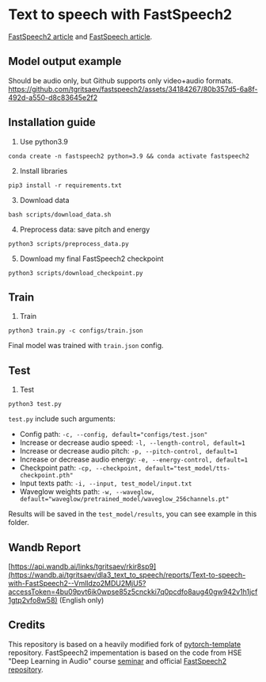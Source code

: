 # Text to speech with FastSpeech2 

[FastSpeech2 article](https://arxiv.org/pdf/2006.04558.pdf) and [FastSpeech article](https://arxiv.org/pdf/1905.09263.pdf).

## Model output example
Should be audio only, but Github supports only video+audio formats.
https://github.com/tgritsaev/fastspeech2/assets/34184267/80b357d5-6a8f-492d-a550-d8c83645e2f2

## Installation guide

1. Use python3.9
```shell
conda create -n fastspeech2 python=3.9 && conda activate fastspeech2
```
2. Install libraries
```shell
pip3 install -r requirements.txt
```
3. Download data
```shell
bash scripts/download_data.sh
```
4. Preprocess data: save pitch and energy
```shell
python3 scripts/preprocess_data.py
```
5. Download my final FastSpeech2 checkpoint
```shell
python3 scripts/download_checkpoint.py
```

## Train 

1. Train
```shell
python3 train.py -c configs/train.json
```
Final model was trained with `train.json` config.

## Test

1. Test
```shell
python3 test.py
```
`test.py` include such arguments:
* Config path: `-c, --config, default="configs/test.json"`
* Increase or decrease audio speed: `-l, --length-control, default=1`
* Increase or decrease audio pitch: `-p, --pitch-control, default=1`
* Increase or decrease audio energy: `-e, --energy-control, default=1`
* Checkpoint path: `-cp, --checkpoint, default="test_model/tts-checkpoint.pth"`
* Input texts path: `-i, --input, test_model/input.txt`
* Waveglow weights path: `-w, --waveglow, default="waveglow/pretrained_model/waveglow_256channels.pt"`

Results will be saved in the `test_model/results`, you can see example in this folder.

## Wandb Report

[https://api.wandb.ai/links/tgritsaev/rkir8sp9](https://wandb.ai/tgritsaev/dla3_text_to_speech/reports/Text-to-speech-with-FastSpeech2--Vmlldzo2MDU2MjU5?accessToken=4bu09pvt6ik0wpse85z5cnckki7q0pcdfo8aug40gw942v1h1jcf1gtp2vfo8w58) (English only)

## Credits

This repository is based on a heavily modified fork
of [pytorch-template](https://github.com/victoresque/pytorch-template) repository. 
FastSpeech2 impementation is based on the code from HSE "Deep Learning in Audio" course [seminar](https://github.com/XuMuK1/dla2023/blob/2023/week07/seminar07.ipynb) and official [FastSpeech2 repository](https://github.com/ming024/FastSpeech2).
